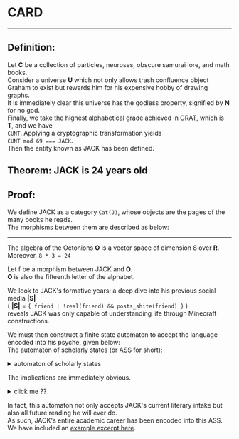 
# CARD
    
---

## Definition:
  
Let **C** be a collection of particles, neuroses, obscure samurai lore, and math books.  
Consider a universe **U** which not only allows trash confluence object Graham to exist
but rewards him for his expensive hobby of drawing graphs.  
It is immediately clear this universe has the godless property, signified by **N** for no god.  
Finally, we take the highest alphabetical grade achieved in GRAT, which is **T**, and we have  
`CUNT`.  Applying a cryptographic transformation yields  
`CUNT mod 69 === JACK`.  
Then the entity known as JACK has been defined.  

## Theorem: JACK is 24 years old
    
## Proof:
    
We define JACK as a category `Cat(J)`, whose objects are the pages of the many books he reads.  
The morphisms between them are described as below:    

---

The algebra of the Octonions **O** is a vector space of dimension 8 over **R**.  
Moreover, `8 * 3 = 24`    

Let f be a morphism between JACK and **O**.  
**O** is also the fifteenth letter of the alphabet.    

We look to JACK's formative years; a deep dive into his previous social media **|S|**  
( **|S|** = `{ friend | !real(friend) && posts_shite(friend) }` )  
reveals JACK was only capable of understanding life through Minecraft constructions.    

We must then construct a finite state automaton to accept the language encoded into his psyche, given below:  
The automaton of scholarly states (or ASS for short):  
<details>
<summary> automaton of scholarly states </summary>
<img title="omnomchomsky" alt="i read graphviz documentation for this" src="romo.dot.svg">
  
<! -- ![i want you to know i read graphviz documentation for this](romo.dot.svg "omnomchomsky") ->
</details>
  
The implications are immediately obvious.  
<details>
<summary> click me ?? </summary>
` press to simplify `    
</details>

In fact, this automaton not only accepts JACK's current literary intake but also all future reading he will ever do.  
As such, JACK's entire academic career has been encoded into this ASS.  
We have included an [example excerpt here](beemoviefrench.md).  




